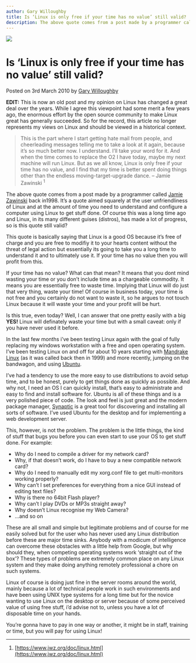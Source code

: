 ```yaml
---
author: Gary Willoughby
title: Is ‘Linux is only free if your time has no value’ still valid?
description: The above quote comes from a post made by a programmer called Jamie Zawinski back in 1998. It's a quote aimed squarely at the user unfriendliness of Linux.
---
```


![](/articles/images/is-linux-is-only-free-if-your-time-has-no-value-still-valid-banner.jpg)

# Is ‘Linux is only free if your time has no value’ still valid?

<time>Posted on 3rd March 2010 by [Gary Willoughby](/pages/about.html)</time>

**EDIT:** This is now an old post and my opinion on Linux has changed a great deal over the years. While I agree this viewpoint had some merit a few years ago, the enormous effort by the open source community to make Linux great has generally succeeded. So for the record, this article no longer represents my views on Linux and should be viewed in a historical context.

> This is the part where I start getting hate mail from people, and cheerleading messages telling me to take a look at it again, because it’s so much better now. I understand. I’ll take your word for it. And when the time comes to replace the O2 I have today, maybe my next machine will run Linux. But as we all know, Linux is only free if your time has no value, and I find that my time is better spent doing things other than the endless moving-target-upgrade dance. – Jamie Zawinski <sup>1</sup>

The above quote comes from a post made by a programmer called [Jamie Zawinski](https://en.wikipedia.org/wiki/Jamie_Zawinski) back in1998. It’s a quote aimed squarely at the user unfriendliness of Linux and at the amount of time you need to understand and configure a computer using Linux to get stuff done. Of course this was a long time ago and Linux, in its many different guises (distros), has made a lot of progress, so is this quote still valid?

This quote is basically saying that Linux is a good OS because it’s free of charge and you are free to modifiy it to your hearts content without the threat of legal action but essentially its going to take you a long time to understand it and to ultimately use it. If your time has no value then you will profit from this.

If your time has no value? What can that mean? It means that you dont mind wasting your time or you don’t include time as a chargeable commodity. It means you are essentially free to waste time. Implying that Linux will do just that very thing, waste your time! Of course in business today, your time is not free and you certainly do not want to waste it, so he argues to not touch Linux because it will waste your time and your profit will be hurt.

Is this true, even today? Well, I can answer that one pretty easily with a big **YES!** Linux will definately waste your time but with a small caveat: only if you have never used it before.

In the last few months i’ve been testing Linux again with the goal of fully replacing my windows workstation with a free and open operating system. I’ve been testing Linux on and off for about 10 years starting with [Mandrake Linux](https://en.wikipedia.org/wiki/Mandriva_Linux) (as it was called back then in 1999) and more recently, jumping on the bandwagon, and using [Ubuntu](https://en.wikipedia.org/wiki/Ubuntu_%28operating_system%29).

I’ve had a tendency to use the more easy to use distributions to avoid setup time, and to be honest, purely to get things done as quickly as possible. And why not, I need an OS I can quickly install, that’s easy to administrate and easy to find and install software for. Ubuntu is all of these things and is a very polished piece of code. The look and feel is just great and the modern package manager, [Synaptic](https://en.wikipedia.org/wiki/Synaptic_%28software%29) is a great tool for discovering and installing all sorts of software. I’ve used Ubuntu for the desktop and for implementing a web development server.

This, however, is not the problem. The problem is the little things, the kind of stuff that bugs you before you can even start to use your OS to get stuff done. For example:

* Why do I need to compile a driver for my network card?
* Why, if that doesn’t work, do I have to buy a new compatible network card?
* Why do I need to manually edit my xorg.conf file to get multi-monitors working properly?
* Why can’t I set preferences for everything from a nice GUI instead of editing text files?
* Why is there no 64bit Flash player?
* Why can’t I play DVDs or MP3s straight away?
* Why doesn’t Linux recognise my Web Camera?
* ...and so on

These are all small and simple but legitimate problems and of course for me easily solved but for the user who has never used any Linux distribution before these are major time sinks. Anybody with a modicum of intelligence can overcome these obstacles with a little help from Google, but why should they, when competing operating systems work ‘straight out of the box’? These types of problems are extremely common place on any Linux system and they make doing anything remotely professional a chore on such systems.

Linux of course is doing just fine in the server rooms around the world, mainly because a lot of technical people work in such environments and have been using UNIX type systems for a long time but for the novice wanting to use Linux on the desktop or server because of some perceived value of using free stuff, i’d advise not to, unless you have a lot of disposable time on your hands.

You’re gonna have to pay in one way or another, it might be in staff, training or time, but you will pay for using Linux!

---

1. [https://www.jwz.org/doc/linux.html](https://www.jwz.org/doc/linux.html)
